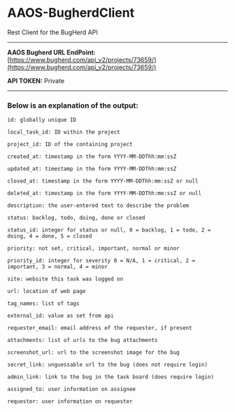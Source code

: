 # AAOS-BugherdClient
Rest Client for the BugHerd API



-------

**AAOS Bugherd URL EndPoint:** [https://www.bugherd.com/api_v2/projects/73659/](https://www.bugherd.com/api_v2/projects/73659/)

**API TOKEN:** Private

-------

### Below is an explanation of the output:

`id: globally unique ID`

`local_task_id: ID within the project`

`project_id: ID of the containing project`

`created_at: timestamp in the form YYYY-MM-DDThh:mm:ssZ`

`updated_at: timestamp in the form YYYY-MM-DDThh:mm:ssZ`

`closed_at: timestamp in the form YYYY-MM-DDThh:mm:ssZ or null`

`deleted_at: timestamp in the form YYYY-MM-DDThh:mm:ssZ or null`

`description: the user-entered text to describe the problem`

`status: backlog, todo, doing, done or closed`

`status_id: integer for status or null, 0 = backlog, 1 = todo, 2 = doing, 4 = done, 5 = closed`

`priority: not set, critical, important, normal or minor`

`priority_id: integer for severity 0 = N/A, 1 = critical, 2 = important, 3 = normal, 4 = minor`

`site: website this task was logged on`

`url: location of web page`

`tag_names: list of tags`

`external_id: value as set from api`

`requester_email: email address of the requester, if present`

`attachments: list of urls to the bug attachments`

`screenshot_url: url to the screenshot image for the bug`

`secret_link: unguessable url to the bug (does not require login)`

`admin_link: link to the bug in the task board (does require login)`

`assigned_to: user information on assignee`

`requester: user information on requester`
